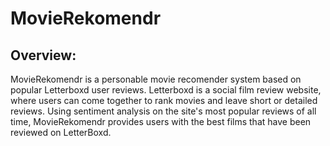 # MovieRekomendr

## Overview:
MovieRekomendr is a personable movie recomender system based on popular Letterboxd user reviews. Letterboxd is a social film review website, where users can come together to rank movies and leave short or detailed reviews. Using sentiment analysis on the site's most popular reviews of all time, MovieRekomendr provides users with the best films that have been reviewed on LetterBoxd. 

